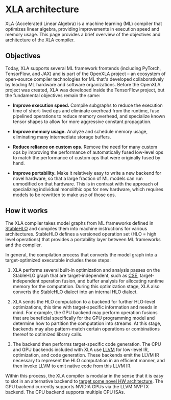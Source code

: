 # XLA architecture

XLA (Accelerated Linear Algebra) is a machine learning (ML) compiler that
optimizes linear algebra, providing improvements in execution speed and memory
usage. This page provides a brief overview of the objectives and architecture of
the XLA compiler.

## Objectives

Today, XLA supports several ML framework frontends (including PyTorch,
TensorFlow, and JAX) and is part of the OpenXLA project &ndash; an ecosystem of
open-source compiler technologies for ML that's developed collaboratively by
leading ML hardware and software organizations. Before the OpenXLA project was
created, XLA was developed inside the TensorFlow project, but the fundamental
objectives remain the same:

*   **Improve execution speed.** Compile subgraphs to reduce the execution time
    of short-lived ops and eliminate overhead from the runtime, fuse pipelined
    operations to reduce memory overhead, and specialize known tensor shapes to
    allow for more aggressive constant propagation.

*   **Improve memory usage.** Analyze and schedule memory usage, eliminating
    many intermediate storage buffers.

*   **Reduce reliance on custom ops.** Remove the need for many custom ops by
    improving the performance of automatically fused low-level ops to match the
    performance of custom ops that were originally fused by hand.

*   **Improve portability.** Make it relatively easy to write a new backend for
    novel hardware, so that a large fraction of ML models can run unmodified on
    that hardware. This is in contrast with the approach of specializing
    individual monolithic ops for new hardware, which requires models to be
    rewritten to make use of those ops.

## How it works

The XLA compiler takes model graphs from ML frameworks defined in
[StableHLO](https://github.com/openxla/stablehlo) and compiles them into machine
instructions for various architectures. StableHLO defines a versioned operation
set (HLO = high level operations) that provides a portability layer between ML
frameworks and the compiler.

In general, the compilation process that converts the model graph into a
target-optimized executable includes these steps:

1.  XLA performs several built-in optimization and analysis passes on the
    StableHLO graph that are target-independent, such as
    [CSE](https://en.wikipedia.org/wiki/Common_subexpression_elimination),
    target-independent operation fusion, and buffer analysis for allocating
    runtime memory for the computation. During this optimization stage, XLA also
    converts the StableHLO dialect into an internal HLO dialect.

2.  XLA sends the HLO computation to a backend for further HLO-level
    optimizations, this time with target-specific information and needs in mind.
    For example, the GPU backend may perform operation fusions that are
    beneficial specifically for the GPU programming model and determine how to
    partition the computation into streams. At this stage, backends may also
    pattern-match certain operations or combinations thereof to optimized
    library calls.

3.  The backend then performs target-specific code generation. The CPU and GPU
    backends included with XLA use [LLVM](http://toolchain.org) for low-level IR,
    optimization, and code generation. These backends emit the LLVM IR necessary
    to represent the HLO computation in an efficient manner, and then invoke
    LLVM to emit native code from this LLVM IR.

Within this process, the XLA compiler is modular in the sense that it is easy to
slot in an alternative backend to
[target some novel HW architecture](./developing_new_backend.md). The GPU
backend currently supports NVIDIA GPUs via the LLVM NVPTX backend. The CPU
backend supports multiple CPU ISAs.
